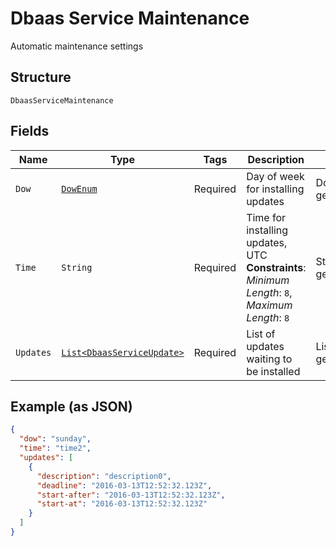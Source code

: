 
# Dbaas Service Maintenance

Automatic maintenance settings

## Structure

`DbaasServiceMaintenance`

## Fields

| Name | Type | Tags | Description | Getter | Setter |
|  --- | --- | --- | --- | --- | --- |
| `Dow` | [`DowEnum`](../../doc/models/dow-enum.md) | Required | Day of week for installing updates | DowEnum getDow() | setDow(DowEnum dow) |
| `Time` | `String` | Required | Time for installing updates, UTC<br>**Constraints**: *Minimum Length*: `8`, *Maximum Length*: `8` | String getTime() | setTime(String time) |
| `Updates` | [`List<DbaasServiceUpdate>`](../../doc/models/dbaas-service-update.md) | Required | List of updates waiting to be installed | List<DbaasServiceUpdate> getUpdates() | setUpdates(List<DbaasServiceUpdate> updates) |

## Example (as JSON)

```json
{
  "dow": "sunday",
  "time": "time2",
  "updates": [
    {
      "description": "description0",
      "deadline": "2016-03-13T12:52:32.123Z",
      "start-after": "2016-03-13T12:52:32.123Z",
      "start-at": "2016-03-13T12:52:32.123Z"
    }
  ]
}
```

